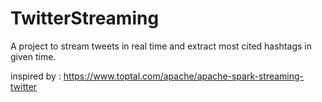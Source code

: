 # TwitterStreaming
A project to stream tweets in real time and extract most cited hashtags in given time.

inspired by : https://www.toptal.com/apache/apache-spark-streaming-twitter
